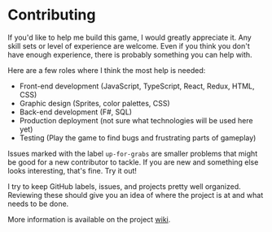 # Contributing

If you'd like to help me build this game, I would greatly appreciate it. Any skill sets or level of experience are welcome. Even if you think you don't have enough experience, there is probably something you can help with.

Here are a few roles where I think the most help is needed:
- Front-end development (JavaScript, TypeScript, React, Redux, HTML, CSS)
- Graphic design (Sprites, color palettes, CSS)
- Back-end development (F#, SQL)
- Production deployment (not sure what technologies will be used here yet)
- Testing (Play the game to find bugs and frustrating parts of gameplay)

Issues marked with the label `up-for-grabs` are smaller problems that might be good for a new contributor to tackle. If you are new and something else looks interesting, that's fine. Try it out!

I try to keep GitHub labels, issues, and projects pretty well organized. Reviewing these should give you an idea of where the project is at and what needs to be done.

More information is available on the project [wiki][1].

[1]: https://github.com/GamesFaix/Djambi3/wiki
